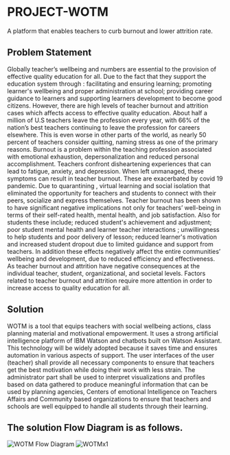 # PROJECT-WOTM
A platform that enables teachers to curb burnout and lower attrition rate.

## Problem Statement
Globally teacher’s wellbeing and numbers are essential to the provision of effective quality education for all. Due to the fact that they support the education system through : facilitating and ensuring learning; promoting learner's wellbeing and proper administration at school; providing career guidance to learners and supporting learners development to become good citizens. However, there are high levels of teacher burnout and attrition cases which affects access to effective quality education. About half a million of U.S teachers leave the profession every year, with 66% of the nation’s best teachers continuing to leave the profession for careers elsewhere. This is even worse in other parts of the world, as nearly 50 percent of teachers consider quitting, naming stress as one of the primary reasons. Burnout is a problem within the teaching profession associated with emotional exhaustion, depersonalization and reduced personal accomplishment. Teachers confront disheartening experiences that can lead to fatigue, anxiety, and depression. When left unmanaged, these symptoms can result in teacher burnout.  These are exacerbated by covid 19 pandemic. Due to quarantining , virtual learning and social isolation that eliminated the opportunity for teachers and students to connect with their peers, socialize and express themselves.
Teacher burnout has been shown to have significant negative implications not only for teachers’ well-being in terms of their self-rated health, mental health, and job satisfaction. Also for students these include; reduced student's achievement and adjustment; poor student mental health and learner teacher interactions ; unwillingness to help students and poor delivery of lesson; reduced learner's motivation and increased student dropout due to limited guidance and support from teachers. In addition these effects negatively affect the entire communities’ wellbeing and development, due to reduced efficiency and effectiveness.
As teacher burnout and attrition have negative consequences at the individual teacher, student, organizational, and societal levels. Factors related to teacher burnout and attrition require more attention in order to increase access to quality education for all.

## Solution 
WOTM is a tool that equips teachers with social wellbeing actions, class planning material and motivational empowerment. It uses a strong artificial intelligence platform of IBM Watson and chatbots built on Watson Assistant. This technology will be widely adopted because it saves time and ensures automation in various aspects of support.
The user interfaces of the user (teacher) shall provide all necessary components to ensure that teachers get the best motivation while doing their work with less strain. The administrator part shall be used to interpret visualizations and profiles based on data gathered to produce meaningful information that can be used by planning agencies, Centers of emotional Intelligence on Teachers Affairs and Community based organizations to ensure that teachers and schools are well equipped to handle all students through their learning.

## The solution Flow Diagram is as follows.
<img />![WOTM Flow Diagram](https://user-images.githubusercontent.com/82576692/141163862-0de7d0c0-790c-4a2c-b7ed-9eb7756edca0.png)
![WOTMx1](https://user-images.githubusercontent.com/82576692/141163943-fa74d455-aaba-4046-96bb-dd45a358d14b.PNG)
